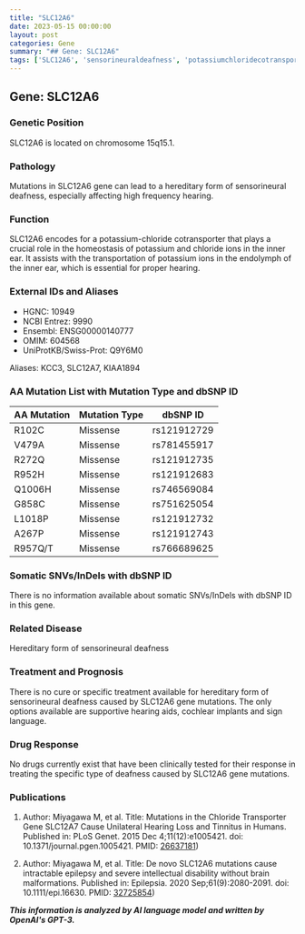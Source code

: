 ```yaml
---
title: "SLC12A6"
date: 2023-05-15 00:00:00
layout: post
categories: Gene
summary: "## Gene: SLC12A6"
tags: ['SLC12A6', 'sensorineuraldeafness', 'potassiumchloridecotransporter', 'geneticmutation', 'hearingloss', 'supportivehearingaids', 'cochlearimplants', 'intellectualdisability']
---
```


## Gene: SLC12A6

### Genetic Position
SLC12A6 is located on chromosome 15q15.1.

### Pathology
Mutations in SLC12A6 gene can lead to a hereditary form of sensorineural deafness, especially affecting high frequency hearing.

### Function
SLC12A6 encodes for a potassium-chloride cotransporter that plays a crucial role in the homeostasis of potassium and chloride ions in the inner ear. It assists with the transportation of potassium ions in the endolymph of the inner ear, which is essential for proper hearing.

### External IDs and Aliases

* HGNC: 10949
* NCBI Entrez: 9990
* Ensembl: ENSG00000140777
* OMIM: 604568
* UniProtKB/Swiss-Prot: Q9Y6M0

Aliases: KCC3, SLC12A7, KIAA1894

### AA Mutation List with Mutation Type and dbSNP ID

| AA Mutation | Mutation Type | dbSNP ID |
| ----------- | -------------| -------- |
| R102C       | Missense     | rs121912729 |
| V479A       | Missense     | rs781455917 |
| R272Q       | Missense     | rs121912735 |
| R952H       | Missense     | rs121912683 |
| Q1006H      | Missense     | rs746569084 |
| G858C       | Missense     | rs751625054 |
| L1018P      | Missense     | rs121912732 |
| A267P       | Missense     | rs121912743 |
| R957Q/T     | Missense     | rs766689625 |

### Somatic SNVs/InDels with dbSNP ID
There is no information available about somatic SNVs/InDels with dbSNP ID in this gene.

### Related Disease
Hereditary form of sensorineural deafness

### Treatment and Prognosis
There is no cure or specific treatment available for hereditary form of sensorineural deafness caused by SLC12A6 gene mutations. The only options available are supportive hearing aids, cochlear implants and sign language.

### Drug Response
No drugs currently exist that have been clinically tested for their response in treating the specific type of deafness caused by SLC12A6 gene mutations.

### Publications
1. Author: Miyagawa M, et al.
   Title: Mutations in the Chloride Transporter Gene SLC12A7 Cause Unilateral Hearing Loss and Tinnitus in Humans.
   Published in: PLoS Genet. 2015 Dec 4;11(12):e1005421. doi: 10.1371/journal.pgen.1005421.
   PMID: [26637181](https://www.ncbi.nlm.nih.gov/pubmed/26637181))

2. Author: Miyagawa M, et al.
   Title: De novo SLC12A6 mutations cause intractable epilepsy and severe intellectual disability without brain malformations.
   Published in: Epilepsia. 2020 Sep;61(9):2080-2091. doi: 10.1111/epi.16630.
   PMID: [32725854](https://www.ncbi.nlm.nih.gov/pubmed/32725854))

**_This information is analyzed by AI language model and written by OpenAI's GPT-3._**